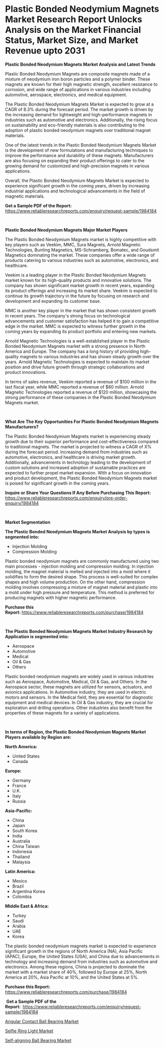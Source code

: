 <p><h1>Plastic Bonded Neodymium Magnets Market Research Report Unlocks Analysis on the Market Financial Status, Market Size, and Market Revenue upto 2031</h1></p><p><strong>Plastic Bonded Neodymium Magnets Market Analysis and Latest Trends</strong></p>
<p><p>Plastic Bonded Neodymium Magnets are composite magnets made of a mixture of neodymium iron boron particles and a polymer binder. These magnets are known for their high magnetic strength, excellent resistance to corrosion, and wide range of applications in various industries including automotive, aerospace, electronics, and medical equipment.</p><p>The Plastic Bonded Neodymium Magnets Market is expected to grow at a CAGR of 8.3% during the forecast period. The market growth is driven by the increasing demand for lightweight and high-performance magnets in industries such as automotive and electronics. Additionally, the rising focus on sustainability and eco-friendly materials is also contributing to the adoption of plastic bonded neodymium magnets over traditional magnet materials.</p><p>One of the latest trends in the Plastic Bonded Neodymium Magnets Market is the development of new formulations and manufacturing techniques to improve the performance and durability of these magnets. Manufacturers are also focusing on expanding their product offerings to cater to the growing demand for customized and high-precision magnets in various applications.</p><p>Overall, the Plastic Bonded Neodymium Magnets Market is expected to experience significant growth in the coming years, driven by increasing industrial applications and technological advancements in the field of magnetic materials.</p></p>
<p><strong>Get a Sample PDF of the Report:&nbsp;</strong> <a href="https://www.reliableresearchreports.com/enquiry/request-sample/1984184">https://www.reliableresearchreports.com/enquiry/request-sample/1984184</a></p>
<p>&nbsp;</p>
<p><strong>Plastic Bonded Neodymium Magnets Major Market Players</strong></p>
<p><p>The Plastic Bonded Neodymium Magnets market is highly competitive with key players such as Veekim, MMC, Sura Magnets, Arnold Magnetic Technologies, Bunting Magnetics, MS-Schramberg, Bomatec, and Goudsmit Magnetics dominating the market. These companies offer a wide range of products catering to various industries such as automotive, electronics, and healthcare.</p><p>Veekim is a leading player in the Plastic Bonded Neodymium Magnets market known for its high-quality products and innovative solutions. The company has shown significant market growth in recent years, expanding its product offerings and increasing its market share. Veekim is expected to continue its growth trajectory in the future by focusing on research and development and expanding its customer base.</p><p>MMC is another key player in the market that has shown consistent growth in recent years. The company's strong focus on technological advancements and customer satisfaction has helped it to gain a competitive edge in the market. MMC is expected to witness further growth in the coming years by expanding its product portfolio and entering new markets.</p><p>Arnold Magnetic Technologies is a well-established player in the Plastic Bonded Neodymium Magnets market with a strong presence in North America and Europe. The company has a long history of providing high-quality magnets to various industries and has shown steady growth over the years. Arnold Magnetic Technologies is expected to maintain its market position and drive future growth through strategic collaborations and product innovations.</p><p>In terms of sales revenue, Veekim reported a revenue of $100 million in the last fiscal year, while MMC reported a revenue of $80 million. Arnold Magnetic Technologies reported a revenue of $120 million, showcasing the strong performance of these companies in the Plastic Bonded Neodymium Magnets market.</p></p>
<p>&nbsp;</p>
<p><strong>What Are The Key Opportunities For Plastic Bonded Neodymium Magnets Manufacturers?</strong></p>
<p><p>The Plastic Bonded Neodymium Magnets market is experiencing steady growth due to their superior performance and cost-effectiveness compared to traditional magnets. The market is projected to witness a CAGR of X% during the forecast period. Increasing demand from industries such as automotive, electronics, and healthcare is driving market growth. Additionally, advancements in technology leading to the development of custom solutions and increased adoption of sustainable practices are expected to further propel market expansion. With a focus on innovation and product development, the Plastic Bonded Neodymium Magnets market is poised for significant growth in the coming years.</p></p>
<p><strong>Inquire or Share Your Questions If Any Before Purchasing This Report:</strong> <a href="https://www.reliableresearchreports.com/enquiry/pre-order-enquiry/1984184">https://www.reliableresearchreports.com/enquiry/pre-order-enquiry/1984184</a></p>
<p>&nbsp;</p>
<p><strong>Market Segmentation</strong></p>
<p><strong>The Plastic Bonded Neodymium Magnets Market Analysis by types is segmented into:</strong></p>
<p><ul><li>Injection Molding</li><li>Compression Molding</li></ul></p>
<p><p>Plastic bonded neodymium magnets are commonly manufactured using two main processes - injection molding and compression molding. In injection molding, the magnet material is melted and injected into a mold where it solidifies to form the desired shape. This process is well-suited for complex shapes and high volume production. On the other hand, compression molding involves compressing a mixture of magnet material and plastic into a mold under high pressure and temperature. This method is preferred for producing magnets with higher magnetic performance.</p></p>
<p><strong>Purchase this Report:&nbsp;</strong><a href="https://www.reliableresearchreports.com/purchase/1984184">https://www.reliableresearchreports.com/purchase/1984184</a></p>
<p>&nbsp;</p>
<p><strong>The Plastic Bonded Neodymium Magnets Market Industry Research by Application is segmented into:</strong></p>
<p><ul><li>Aerospace</li><li>Automotive</li><li>Medical</li><li>Oil & Gas</li><li>Others</li></ul></p>
<p><p>Plastic bonded neodymium magnets are widely used in various industries such as Aerospace, Automotive, Medical, Oil & Gas, and Others. In the Aerospace sector, these magnets are utilized for sensors, actuators, and avionics applications. In Automotive industry, they are used in electric motors and sensors. In the Medical field, they are essential for diagnostic equipment and medical devices. In Oil & Gas industry, they are crucial for exploration and drilling operations. Other industries also benefit from the properties of these magnets for a variety of applications.</p></p>
<p>&nbsp;</p>
<p><strong>In terms of Region, the Plastic Bonded Neodymium Magnets Market Players available by Region are:</strong></p>
<p>
    <p> <strong> North America: </strong>
        <ul>
            <li>United States</li>
            <li>Canada</li>
        </ul>
        </p> 
    <p> <strong> Europe: </strong>
        <ul>
            <li>Germany</li>
            <li>France</li>
            <li>U.K.</li>
            <li>Italy</li>
            <li>Russia</li>
        </ul>
        </p> 
    <p> <strong> Asia-Pacific: </strong>
        <ul>
            <li>China</li>
            <li>Japan</li>
            <li>South Korea</li>
            <li>India</li>
            <li>Australia</li>
            <li>China Taiwan</li>
            <li>Indonesia</li>
            <li>Thailand</li>
            <li>Malaysia</li>
        </ul>
        </p> 
    <p> <strong> Latin America: </strong>
        <ul>
            <li>Mexico</li>
            <li>Brazil</li>
            <li>Argentina Korea</li>
            <li>Colombia</li>
        </ul>
        </p> 
    <p> <strong> Middle East & Africa: </strong>
        <ul>
            <li>Turkey</li>
            <li>Saudi</li>
            <li>Arabia</li>
            <li>UAE</li>
            <li>Korea</li>
        </ul>
    </p>
    </p>
<p><p>The plastic bonded neodymium magnets market is expected to experience significant growth in the regions of North America (NA), Asia Pacific (APAC), Europe, the United States (USA), and China due to advancements in technology and increasing demand from industries such as automotive and electronics. Among these regions, China is projected to dominate the market with a market share of 40%, followed by Europe at 25%, North America at 20%, Asia Pacific at 10%, and the United States at 5%.</p></p>
<p><strong>Purchase this Report: </strong><a href="https://www.reliableresearchreports.com/purchase/1984184">https://www.reliableresearchreports.com/purchase/1984184</a></p>
<p>&nbsp;<strong>Get a Sample PDF of the Report:&nbsp;&nbsp;</strong><a href="https://www.reliableresearchreports.com/enquiry/request-sample/1984184">https://www.reliableresearchreports.com/enquiry/request-sample/1984184</a></p>
<p><strong></strong></p>
<p><p><a href="https://view.publitas.com/reportprime-1/global-angular-contact-ball-bearing-market-by-types-applications-and-major-players-with-regional-growth-rate-analysis-and-development-situation-from-2023-to-2030/">Angular Contact Ball Bearing Market</a></p><p><a href="https://view.publitas.com/reportprime-1/selfie-ring-light-market-centers-on-aspects-such-as-market-growth-market-share-market-opportunity-and-projected-forecasts-spanning-from-2023-to-2030/">Selfie Ring Light Market</a></p><p><a href="https://view.publitas.com/reportprime-1/self-aligning-ball-bearing-market-growth-market-trends-covid-19-impact-and-forecasts-for-period-from-2023-2030/">Self-aligning Ball Bearing Market</a></p></p>